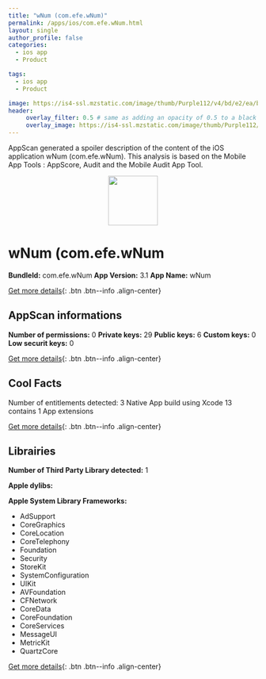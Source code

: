 ```yaml
---
title: "wNum (com.efe.wNum)"
permalink: /apps/ios/com.efe.wNum.html
layout: single
author_profile: false
categories: 
  - ios app 
  - Product 

tags: 
  - ios app 
  - Product 

image: https://is4-ssl.mzstatic.com/image/thumb/Purple112/v4/bd/e2/ea/bde2ea19-92b2-9b1c-7518-52e2d5f7c285/AppIcon-1x_U007emarketing-0-7-0-85-220.png/512x512bb.jpg
header: 
     overlay_filter: 0.5 # same as adding an opacity of 0.5 to a black background
     overlay_image: https://is4-ssl.mzstatic.com/image/thumb/Purple112/v4/bd/e2/ea/bde2ea19-92b2-9b1c-7518-52e2d5f7c285/AppIcon-1x_U007emarketing-0-7-0-85-220.png/512x512bb.jpg
---
```

AppScan generated a spoiler description of the content of the iOS application wNum (com.efe.wNum). This analysis is based on the Mobile App Tools : AppScore, Audit and the Mobile Audit App Tool.

  
  
<div style="text-align: center;"><img src="https://is4-ssl.mzstatic.com/image/thumb/Purple112/v4/bd/e2/ea/bde2ea19-92b2-9b1c-7518-52e2d5f7c285/AppIcon-1x_U007emarketing-0-7-0-85-220.png/512x512bb.jpg" width="100" height="100"></div>  
  
# wNum (com.efe.wNum

**BundleId:** com.efe.wNum
**App Version:** 3.1
**App Name:** wNum


[Get more details](/pricing.html){: .btn .btn--info .align-center}  
  
## AppScan informations 

**Number of permissions:** 0
**Private keys:** 29
**Public keys:** 6
**Custom keys:** 0
**Low securit keys:** 0
  
[Get more details](/pricing.html){: .btn .btn--info .align-center}

## Cool Facts

Number of entitlements detected: 3
Native App
build using Xcode 13
contains 1 App extensions
  
[Get more details](/pricing.html){: .btn .btn--info .align-center}

## Librairies 
**Number of Third Party Library detected:** 1

**Apple dylibs:**


**Apple System Library Frameworks:**
- AdSupport
- CoreGraphics
- CoreLocation
- CoreTelephony
- Foundation
- Security
- StoreKit
- SystemConfiguration
- UIKit
- AVFoundation
- CFNetwork
- CoreData
- CoreFoundation
- CoreServices
- MessageUI
- MetricKit
- QuartzCore


  
[Get more details](/pricing.html){: .btn .btn--info .align-center}

